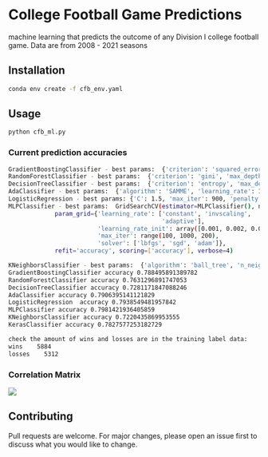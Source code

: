 # College Football Game Predictions

machine learning that predicts the outcome of any Division I college football game. Data are from 2008 - 2021 seasons

## Installation
```bash
conda env create -f cfb_env.yaml
```

## Usage

```python
python cfb_ml.py
```
### Current prediction accuracies
```bash
GradientBoostingClassifier - best params:  {'criterion': 'squared_error', 'learning_rate': 0.4, 'loss': 'log_loss', 'max_depth': 1, 'max_features': 'log2', 'n_estimators': 400}
RandomForestClassifier - best params:  {'criterion': 'gini', 'max_depth': 4, 'max_features': 'sqrt', 'n_estimators': 100}
DecisionTreeClassifier - best params:  {'criterion': 'entropy', 'max_depth': 4, 'max_features': 'log2', 'splitter': 'best'}
AdaClassifier - best params:  {'algorithm': 'SAMME', 'learning_rate': 1.5, 'n_estimators': 150}
LogisticRegression - best params: {'C': 1.5, 'max_iter': 900, 'penalty': 'l2', 'solver': 'lbfgs'}
MLPClassifier - best params:  GridSearchCV(estimator=MLPClassifier(), n_jobs=-1,
             param_grid={'learning_rate': ['constant', 'invscaling',
                                           'adaptive'],
                         'learning_rate_init': array([0.001, 0.002, 0.003, 0.004]),
                         'max_iter': range(100, 1000, 200),
                         'solver': ['lbfgs', 'sgd', 'adam']},
             refit='accuracy', scoring=['accuracy'], verbose=4)

KNeighborsClassifier - best params:  {'algorithm': 'ball_tree', 'n_neighbors': 100, 'p': 1, 'weights': 'distance'}
GradientBoostingClassifier accuracy 0.788495891389782
RandomForestClassifier accuracy 0.7631296891747053
DecisionTreeClassifier accuracy 0.7281171847088246
AdaClassifier accuracy 0.7906395141121829
LogisticRegression  accuracy 0.7938549481957842
MLPClassifier accuracy 0.7981421936405859
KNeighborsClassifier accuracy 0.7220435869953555
KerasClassifier accuracy 0.7827577253182729

check the amount of wins and losses are in the training label data:
wins    5884
losses    5312

```
### Correlation Matrix
![](https://github.com/bszek213/college_football_machine_learning/blob/master/correlations.png)

## Contributing
Pull requests are welcome. For major changes, please open an issue first to discuss what you would like to change.
